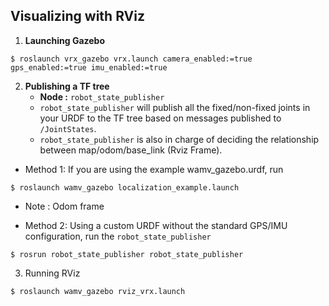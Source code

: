 ## Visualizing with RViz

1. __Launching Gazebo__

```console
$ roslaunch vrx_gazebo vrx.launch camera_enabled:=true gps_enabled:=true imu_enabled:=true
```

2. __Publishing a TF tree__
    * __Node :__ `robot_state_publisher`
    * `robot_state_publisher` will publish all the fixed/non-fixed joints in your URDF to the TF tree based on messages published to `/JointStates`.
    * `robot_state_publisher` is also in charge of deciding the relationship between map/odom/base_link (Rviz Frame).
  * Method 1:
  If you are using the example wamv_gazebo.urdf, run
  
  ```console
  $ roslaunch wamv_gazebo localization_example.launch
  ```
  * Note : Odom frame

  * Method 2: 
  Using a custom URDF without the standard GPS/IMU configuration, run the `robot_state_publisher`
  ```console
  $ rosrun robot_state_publisher robot_state_publisher
  ```
  
3. Running RViz
```console
$ roslaunch wamv_gazebo rviz_vrx.launch
```
